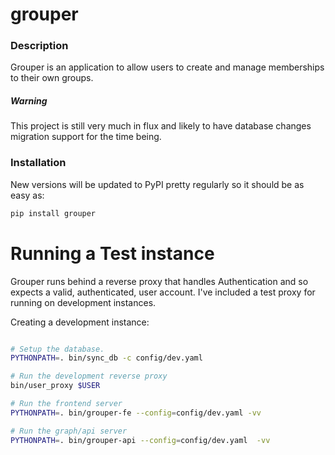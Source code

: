 # grouper

### Description

Grouper is an application to allow users to create and manage memberships
to their own groups.

##### Warning

This project is still very much in flux and likely to have database changes
migration support for the time being.

### Installation

New versions will be updated to PyPI pretty regularly so it should be as easy
as:

```bash
pip install grouper
```

Running a Test instance
==========================

Grouper runs behind a reverse proxy that handles Authentication and so expects
a valid, authenticated, user account. I've included a test proxy for running
on development instances.

Creating a development instance:

```bash

# Setup the database.
PYTHONPATH=. bin/sync_db -c config/dev.yaml

# Run the development reverse proxy
bin/user_proxy $USER

# Run the frontend server
PYTHONPATH=. bin/grouper-fe --config=config/dev.yaml -vv

# Run the graph/api server
PYTHONPATH=. bin/grouper-api --config=config/dev.yaml  -vv

```
